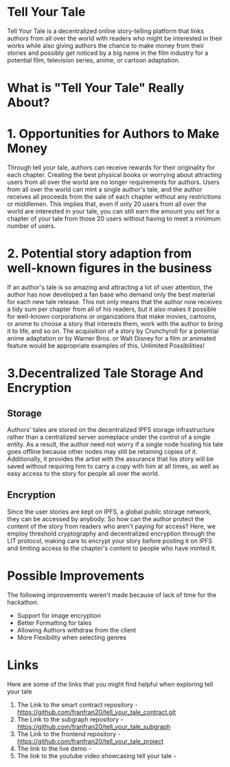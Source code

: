 # Tell Your Tale

Tell Your Tale is a decentralized online story-telling platform that links authors from all over the world with readers who might be interested in their works while also giving authors the chance to make money from their stories and possibly get noticed by a big name in the film industry for a potential film, television series, anime, or cartoon adaptation.

# What is "Tell Your Tale" Really About?

# 1. Opportunities for Authors to Make Money

Through tell your tale, authors can receive rewards for their originality for each chapter. Creating the best physical books or worrying about attracting users from all over the world are no longer requirements for authors. Users from all over the world can mint a single author's tale, and the author receives all proceeds from the sale of each chapter without any restrictions or middlemen. This implies that, even if only 20 users from all over the world are interested in your tale, you can still earn the amount you set for a chapter of your tale from those 20 users without having to meet a minimum number of users.

# 2. Potential story adaption from well-known figures in the business

If an author's tale is so amazing and attracting a lot of user attention, the author has now developed a fan base who demand only the best material for each new tale release. This not only means that the author now receives a tidy sum per chapter from all of his readers, but it also makes it possible for well-known corporations or organizations that make movies, cartoons, or anime to choose a story that interests them, work with the author to bring it to life, and so on. The acquisition of a story by Crunchyroll for a potential anime adaptation or by Warner Bros. or Walt Disney for a film or animated feature would be appropriate examples of this. Unlimited Possibilities!

# 3.Decentralized Tale Storage And Encryption

## Storage

Authors' tales are stored on the decentralized IPFS storage infrastructure rather than a centralized server someplace under the control of a single entity. As a result, the author need not worry if a single node hosting his tale goes offline because other nodes may still be retaining copies of it. Additionally, it provides the artist with the assurance that his story will be saved without requiring him to carry a copy with him at all times, as well as easy access to the story for people all over the world.

## Encryption

Since the user stories are kept on IPFS, a global public storage network, they can be accessed by anybody. So how can the author protect the content of the story from readers who aren't paying for access? Here, we employ threshold cryptography and decentralized encryption through the LIT protocol, making care to encrypt your story before posting it on IPFS and limiting access to the chapter's content to people who have minted it.

# Possible Improvements

The following improvements weren't made because of lack of time for the hackathon.

- Support for image encryption
- Better Formatting for tales
- Allowing Authors withdraw from the client
- More Flexibility when selecting genres

# Links

Here are some of the links that you might find helpful when exploring tell your tale

1. The Link to the smart contract repository - https://github.com/franfran20/tell_your_tale_contract.git
2. The Link to the subgraph repository - https://github.com/franfran20/tell_your_tale_subgraph
3. The Link to the frontend repository - https://github.com/franfran20/tell_your_tale_project
4. The link to the live demo -
5. The link to the youtube video showcasing tell your tale -
